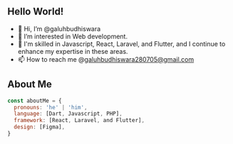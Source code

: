 ## Hello World!

- 👋 Hi, I’m @galuhbudhiswara
- 👀 I’m interested in Web development.
- 🌱 I'm skilled in Javascript, React, Laravel, and Flutter, and I continue to enhance my expertise in these areas.
- 📫 How to reach me @galuhbudhiswara280705@gmail.com

<!---
Argonaemo/Argonaemo is a ✨ special ✨ repository because its `README.md` (this file) appears on your GitHub profile.
You can click the Preview link to take a look at your changes.
--->

## About Me
```javascript
const aboutMe = {
  pronouns: 'he' | 'him',
  language: [Dart, Javascript, PHP],
  framework: [React, Laravel, and Flutter],
  design: [Figma],
}

